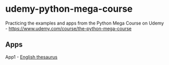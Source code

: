 # udemy-python-mega-course
Practicing the examples and apps from the Python Mega Course on Udemy - https://www.udemy.com/course/the-python-mega-course

## Apps
App1 - [English thesaurus](../app1_eng_thes/EnglishThesaurus.md)
